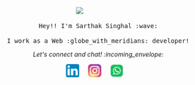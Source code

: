 <p align="center">
  <img src="https://media.giphy.com/media/QHE5gWI0QjqF2/giphy.gif" width="60%" align="right">
  <br><br>
  <samp>
    Hey!! I'm Sarthak Singhal :wave:
    <br><br>
    I work as a Web :globe_with_meridians: developer!
  </samp>
</p>

<p align="center"> 
  <i> Let's connect and chat! :incoming_envelope: </i>
</p>

<p align="center">
  <a href="https://www.linkedin.com/in/sarthak77"><img src="https://github.com/sarthak77/sarthak77/blob/master/svg/linkedin.svg" width="30px" alt="LinkedIn"></a> &nbsp; &nbsp;
  <a href="https://www.instagram.com/sarthak02singhal/"><img src="https://github.com/sarthak77/sarthak77/blob/master/svg/instagram.svg" width="30px" alt="Instagram"></a> &nbsp; &nbsp;
  <a href="https://api.whatsapp.com/send?phone=+917981759513"><img src="https://github.com/sarthak77/sarthak77/blob/master/svg/whatsapp.svg" width="30px" alt="Whatsapp"></a> &nbsp; &nbsp;
</p>
